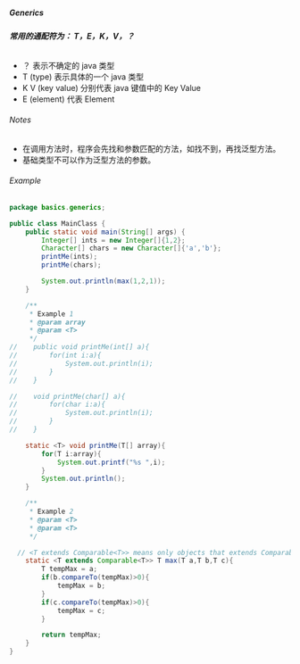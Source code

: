 ##### Generics



###### **常用的通配符为： T，E，K，V，？**

- ？ 表示不确定的 java 类型
- T (type) 表示具体的一个 java 类型
- K V (key value) 分别代表 java 键值中的 Key Value
- E (element) 代表 Element

###### Notes

- 在调用方法时，程序会先找和参数匹配的方法，如找不到，再找泛型方法。
- 基础类型不可以作为泛型方法的参数。

###### Example

```java
package basics.generics;

public class MainClass {
    public static void main(String[] args) {
        Integer[] ints = new Integer[]{1,2};
        Character[] chars = new Character[]{'a','b'};
        printMe(ints);
        printMe(chars);

        System.out.println(max(1,2,1));
    }

    /**
     * Example 1
     * @param array
     * @param <T>
     */
//    public void printMe(int[] a){
//        for(int i:a){
//            System.out.println(i);
//        }
//    }

//    void printMe(char[] a){
//        for(char i:a){
//            System.out.println(i);
//        }
//    }

    static <T> void printMe(T[] array){
        for(T i:array){
            System.out.printf("%s ",i);
        }
        System.out.println();
    }

    /**
     * Example 2
     * @param <T>
     * @param <T>
     */

  // <T extends Comparable<T>> means only objects that extends Comparable<T> can use this method.
    static <T extends Comparable<T>> T max(T a,T b,T c){
        T tempMax = a;
        if(b.compareTo(tempMax)>0){
            tempMax = b;
        }
        if(c.compareTo(tempMax)>0){
            tempMax = c;
        }

        return tempMax;
    }
}

```


